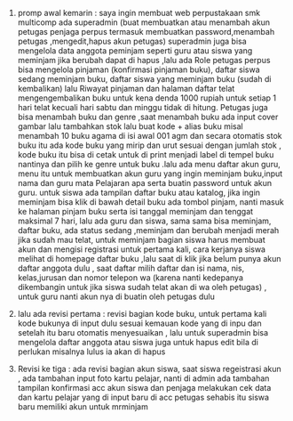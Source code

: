 1. promp awal kemarin : saya ingin membuat web perpustakaan smk multicomp ada superadmin (buat membuatkan atau menambah akun petugas penjaga perpus termasuk membuatkan password,menambah petugas ,mengedit,hapus akun petugas) superadmin juga bisa mengelola data anggota peminjam seperti guru atau siswa yang meminjam jika berubah dapat di hapus ,lalu ada Role petugas perpus bisa mengelola pinjaman (konfirmasi pinjaman buku), daftar siswa sedang meminjam buku, daftar siswa yang meminjam buku (sudah di kembalikan) lalu Riwayat pinjaman dan halaman daftar telat mengengembalikan buku untuk kena denda 1000 rupiah untuk setiap 1 hari telat kecuali hari sabtu dan minggu tidak di hitung. Petugas juga bisa menambah buku dan genre ,saat menambah buku ada input cover gambar lalu tambahkan stok lalu buat kode + alias buku misal menambah 10 buku agama di isi awal 001 agm dan secara otomatis stok buku itu ada kode buku yang mirip dan urut sesuai dengan jumlah stok , kode buku itu bisa di cetak untuk di print menjadi label di tempel buku nantinya dan pilih ke genre untuk buku .lalu ada menu daftar akun guru, menu itu untuk membuatkan akun guru yang ingin meminjam buku,input nama dan guru mata Pelajaran apa serta buatin password untuk akun guru. untuk siswa ada tampilan daftar buku atau katalog, jika ingin meminjam bisa klik di bawah detail buku ada tombol pinjam, nanti masuk ke halaman pinjam buku serta isi tanggal meminjam dan tenggat maksimal 7 hari, lalu ada guru dan siswa, sama sama bisa meminjam, daftar buku, ada status sedang ,meminjam dan berubah menjadi merah jika sudah mau telat, untuk meminjam bagian siswa harus membuat akun dan mengisi registrasi untuk pertama kali, cara kerjanya siswa melihat di homepage daftar buku ,lalu saat di klik jika belum punya akun daftar anggota dulu , saat daftar milih daftar dan isi nama, nis, kelas,jurusan dan nomor telepon wa (karena nanti kedepanya dikembangin untuk jika siswa sudah telat akan di wa oleh petugas) , untuk guru nanti akun nya di buatin oleh petugas dulu

2. lalu ada revisi pertama : revisi bagian kode buku, untuk pertama kali kode bukunya di input dulu sesuai kemauan kode yang di inpu dan setelah itu baru otomatis menyesuaikan , lalu untuk superadmin bisa mengelola daftar anggota atau siswa juga untuk hapus edit bila di perlukan misalnya lulus ia akan di hapus

3. Revisi ke tiga : ada revisi bagian akun siswa, saat siswa regeistrasi akun , ada tambahan input foto kartu pelajar, nanti di admin ada tambahan tampilan konfirmasi acc akun siswa dan penjaga melakukan cek data dan kartu pelajar yang di input baru di acc petugas sehabis itu siswa baru memiliki akun untuk mrminjam
